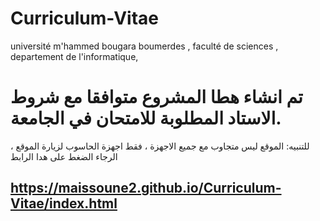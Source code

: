 # Curriculum-Vitae
université m'hammed bougara boumerdes , faculté de sciences , departement de l'informatique,
# تم انشاء هطا المشروع متوافقا مع شروط الاستاد المطلوبة للامتحان في الجامعة.
للتنبيه: الموقع ليس متجاوب مع جميع الاجهزة ، فقط اجهزة الحاسوب 
لزيارة الموقع ، الرجاء الضغط على هدا الرابط 
## https://maissoune2.github.io/Curriculum-Vitae/index.html

